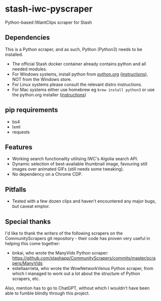 # stash-iwc-pyscraper
Python-based IWantClips scraper for Stash

## Dependencies
This is a Python scraper, and as such, Python (Python3) needs to be installed.
- The official Stash docker container already contains python and all needed modules.
- For Windows systems, install python from [python.org](https://www.python.org/downloads/windows/) ([instructions](https://phoenixnap.com/kb/how-to-install-python-3-windows)), NOT from the Windows store.
- For Linux systems please consult the relevant distro instructions.
- For Μac systems either use homebrew eg `brew install python3` or use the python.org installer ([instructions](https://www.lifewire.com/how-to-install-python-on-mac-4781318))

## pip requirements
- bs4
- lxml
- requests

## Features
- Working search functionality utilising IWC's Algolia search API.
- Dynamic selection of best-available thumbnail image, favouring still images over animated GIFs (still needs some tweaking).
- No dependency on a Chrome CDP.

## Pitfalls
- Tested with a few dozen clips and haven't encountered any major bugs, but caveat emptor.

## Special thanks
I'd like to thank the writers of the following scrapers on the CommunityScrapers git repository - their code has proven very useful in helping this come together:
- bnkai, who wrote the ManyVids Python scraper: https://github.com/stashapp/CommunityScrapers/commits/master/scrapers/ManyVids
- estellaarrieta, who wrote the WowNetworkVenus Python scraper, from which I managed to work out a lot about the structure of Python scrapers, etc.

Also, mention has to go to ChatGPT, without which I wouldn't have been able to fumble blindly through this project.
